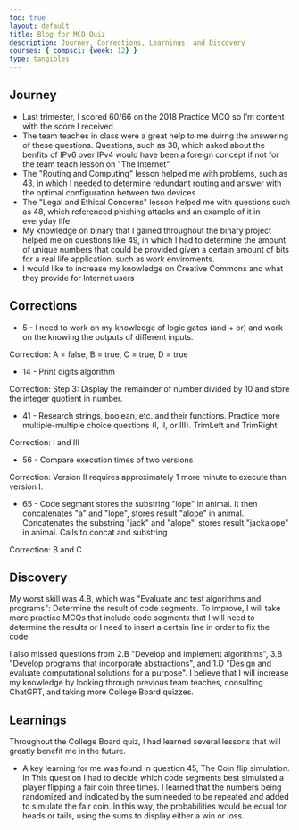 ```yaml
---
toc: true
layout: default
title: Blog for MCQ Quiz
description: Journey, Corrections, Learnings, and Discovery
courses: { compsci: {week: 12} }
type: tangibles
---
```


## Journey
- Last trimester, I scored 60/66 on the 2018 Practice MCQ so I’m content with the score I received
- The team teaches in class were a great help to me duirng the answering of these questions. Questions, such as 38, which asked about the benfits of IPv6 over IPv4 would have been a foreign concept if not for the team teach lesson on "The Internet"
- The "Routing and Computing" lesson helped me with problems, such as 43, in which I needed to determine redundant routing and answer with the optimal configuration between two devices
- The "Legal and Ethical Concerns" lesson helped me with questions such as 48, which referenced phishing attacks and an example of it in everyday life
- My knowledge on binary that I gained throughout the binary project helped me on questions like 49, in which I had to determine the amount of unique numbers that could be provided given a certain amount of bits for a real life application, such as work enviroments.
- I would like to increase my knowledge on Creative Commons and what they provide for Internet users

## Corrections
- 5 - I need to work on my knowledge of logic gates (and + or) and work on the knowing the outputs of different inputs.

Correction: A = false, B = true, C = true, D = true

- 14 - Print digits algorithm

Correction: Step 3: Display the remainder of number divided by 10 and store the integer quotient in number.

- 41 - Research strings, boolean, etc. and their functions. Practice more multiple-multiple choice questions (I, II, or III).
TrimLeft and TrimRight

Correction: I and III

- 56 - Compare execution times of two versions

Correction: Version II requires approximately 1 more minute to execute than version I.

- 65 - Code segmant stores the substring "lope" in animal. It then concatenates "a" and "lope", stores result "alope" in animal. Concatenates the substring "jack" and "alope", stores result "jackalope" in animal.
Calls to concat and substring

Correction: B and C

## Discovery
My worst skill was 4.B, which was "Evaluate and test algorithms and programs": Determine the result of code segments. To improve, I will take more practice MCQs that include code segments that I will need to determine the results or I need to insert a certain line in order to fix the code.

I also missed questions from 2.B "Develop and implement algorithms", 3.B "Develop programs that incorporate abstractions", and 1.D "Design and evaluate computational solutions for a purpose". I believe that I will increase my knowledge by looking through previous team teaches, consulting ChatGPT, and taking more College Board quizzes.

## Learnings
Throughout the College Board quiz, I had learned several lessons that will greatly benefit me in the future. 

- A key learning for me was found in question 45, The Coin flip simulation. In This question I had to decide which code segments best simulated a player flipping a fair coin three times. I learned that the numbers being randomized and indicated by the sum needed to be repeated and added to simulate the fair coin. In this way, the probabilities would be equal for heads or tails, using the sums to display either a win or loss.